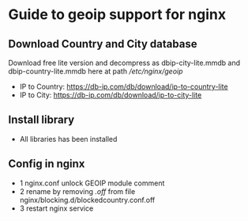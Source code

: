 # Guide to geoip support for nginx

## Download Country and City database

Download free lite version and decompress as dbip-city-lite.mmdb and dbip-country-lite.mmdb here at path */etc/nginx/geoip*
- IP to Country: https://db-ip.com/db/download/ip-to-country-lite 
- IP to City: https://db-ip.com/db/download/ip-to-city-lite

## Install library

- All libraries has been installed

## Config in nginx

- 1 nginx.conf unlock GEOIP module comment
- 2 rename by removing *.off* from file nginx/blocking.d/blockedcountry.conf.off
- 3 restart nginx service